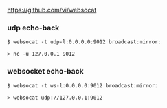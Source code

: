 
https://github.com/vi/websocat

### udp echo-back

    $ websocat -t udp-l:0.0.0.0:9012 broadcast:mirror:

    > nc -u 127.0.0.1 9012

### websocket echo-back

    $ websocat -t ws-l:0.0.0.0:9012 broadcast:mirror:

    > websocat udp://127.0.0.1:9012

